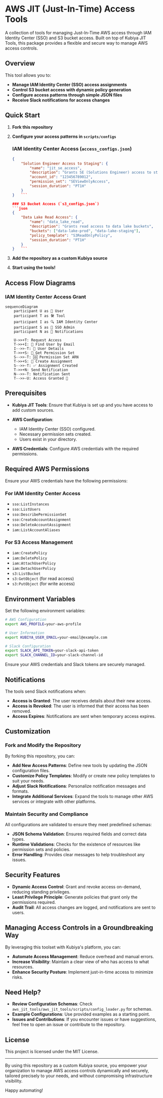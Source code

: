 # AWS JIT (Just-In-Time) Access Tools

A collection of tools for managing Just-In-Time AWS access through IAM Identity Center (SSO) and S3 bucket access. Built on top of Kubiya JIT Tools, this package provides a flexible and secure way to manage AWS access controls.

## Overview

This tool allows you to:

- **Manage IAM Identity Center (SSO) access assignments**
- **Control S3 bucket access with dynamic policy generation**
- **Configure access patterns through simple JSON files**
- **Receive Slack notifications for access changes**

## Quick Start

1. **Fork this repository**

2. **Configure your access patterns in `scripts/configs`**

   ### IAM Identity Center Access (`access_configs.json`)
   ```json
   {
       "Solution Engineer Access to Staging": {
           "name": "jit_se_access",
           "description": "Grants SE (Solutions Engineer) access to staging AWS account (123456789012)",
           "account_id": "123456789012",
           "permission_set": "SEViewOnlyAccess",
           "session_duration": "PT1H"
       }
   }   ```

   ### S3 Bucket Access (`s3_configs.json`)
   ```json
   {
       "Data Lake Read Access": {
           "name": "data_lake_read",
           "description": "Grants read access to data lake buckets",
           "buckets": ["data-lake-prod", "data-lake-staging"],
           "policy_template": "S3ReadOnlyPolicy",
           "session_duration": "PT1H"
       }
   }   ```

3. **Add the repository as a custom Kubiya source**

4. **Start using the tools!**

## Access Flow Diagrams

### IAM Identity Center Access Grant

```mermaid
sequenceDiagram
    participant U as 👤 User
    participant T as 🛠️ Tool
    participant I as 🔍 IAM Identity Center
    participant S as 🔐 SSO Admin
    participant N as 📧 Notifications

    U->>+T: Request Access
    T->>+I: 🔎 Find User by Email
    I-->>-T: 📄 User Details
    T->>+S: 🔑 Get Permission Set
    S-->>-T: 🆔 Permission Set ARN
    T->>+S: 🔧 Create Assignment
    S-->>-T: ✅ Assignment Created
    T->>+N: Send Notification
    N-->>-T: Notification Sent
    T-->>-U: Access Granted 🎉
```

## Prerequisites

- **Kubiya JIT Tools**: Ensure that Kubiya is set up and you have access to add custom sources.
- **AWS Configuration**:

  - IAM Identity Center (SSO) configured.
  - Necessary permission sets created.
  - Users exist in your directory.

- **AWS Credentials**: Configure AWS credentials with the required permissions.

## Required AWS Permissions

Ensure your AWS credentials have the following permissions:

### For IAM Identity Center Access

- `sso:ListInstances`
- `sso:ListUsers`
- `sso:DescribePermissionSet`
- `sso:CreateAccountAssignment`
- `sso:DeleteAccountAssignment`
- `iam:ListAccountAliases`

### For S3 Access Management

- `iam:CreatePolicy`
- `iam:DeletePolicy`
- `iam:AttachUserPolicy`
- `iam:DetachUserPolicy`
- `s3:ListBucket`
- `s3:GetObject` (for read access)
- `s3:PutObject` (for write access)

## Environment Variables

Set the following environment variables:

```bash
# AWS Configuration
export AWS_PROFILE=your-aws-profile

# User Information
export KUBIYA_USER_EMAIL=your-email@example.com

# Slack Configuration
export SLACK_API_TOKEN=your-slack-api-token
export SLACK_CHANNEL_ID=your-slack-channel-id
```

Ensure your AWS credentials and Slack tokens are securely managed.

## Notifications

The tools send Slack notifications when:

- **Access is Granted**: The user receives details about their new access.
- **Access is Revoked**: The user is informed that their access has been removed.
- **Access Expires**: Notifications are sent when temporary access expires.

## Customization

### Fork and Modify the Repository

By forking this repository, you can:

- **Add New Access Patterns**: Define new tools by updating the JSON configuration files.
- **Customize Policy Templates**: Modify or create new policy templates to suit your needs.
- **Adjust Slack Notifications**: Personalize notification messages and formats.
- **Integrate Additional Services**: Expand the tools to manage other AWS services or integrate with other platforms.

### Maintain Security and Compliance

All configurations are validated to ensure they meet predefined schemas:

- **JSON Schema Validation**: Ensures required fields and correct data types.
- **Runtime Validations**: Checks for the existence of resources like permission sets and policies.
- **Error Handling**: Provides clear messages to help troubleshoot any issues.

## Security Features

- **Dynamic Access Control**: Grant and revoke access on-demand, reducing standing privileges.
- **Least Privilege Principle**: Generate policies that grant only the permissions required.
- **Audit Trail**: All access changes are logged, and notifications are sent to users.

## Managing Access Controls in a Groundbreaking Way

By leveraging this toolset with Kubiya's platform, you can:

- **Automate Access Management**: Reduce overhead and manual errors.
- **Increase Visibility**: Maintain a clear view of who has access to what resources.
- **Enhance Security Posture**: Implement just-in-time access to minimize risks.

## Need Help?

- **Review Configuration Schemas**: Check `aws_jit_tools/aws_jit_tools/scripts/config_loader.py` for schemas.
- **Example Configurations**: Use provided examples as a starting point.
- **Issues and Contributions**: If you encounter issues or have suggestions, feel free to open an issue or contribute to the repository.

## License

This project is licensed under the MIT License.

---

By using this repository as a custom Kubiya source, you empower your organization to manage AWS access controls dynamically and securely, tailored precisely to your needs, and without compromising infrastructure visibility.

Happy automating!